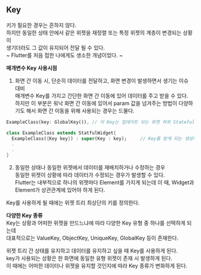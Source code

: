 ## Key  
키가 필요한 경우는 흔하지 않다.   
하지만 동일한 상태 안에서 같은 위젯을 재정렬 또는 특정 위젯의 계층이 변경되는 상황이   
생기더라도 그 값이 유지되어 전달 될 수 있다.  
~ Flutter를 처음 접한 나에게도 생소한 개념이었다. ~    
   
__매개변수 Key 사용시점__    
   
1. 화면 간 이동 시, 단순히 데이터를 전달하고, 화면 변경이 발생하면서 생기는 이슈 대비   
매개변수 Key를 가지고 간단한 화면 간 이동에 있어 데이터를 주고 받을 수 있다.   
하지만 이 부분은 워낙 화면 간 이동에 있어서 param 값을 넘겨주는 방법이 다양하기도 해서 화면 간 이동을 위해 사용되는 경우는 드물다.

  ```dart
ExampleClass(key: GlobalKey()), // 이 Key는 업데이트 되는 위젯 하위 StatefulWidget이 위치할 때 필요

class ExampleClass extends StatfulWidget{
    ExampleClass({Key key}) : super(Key : key);     // Key를 받게 되는 생성자
    .
    .
}
  ```   

2. 동일한 상태나 동일한 위젯에서 데이터를 재배치하거나 수정하는 경우   
동일한 위젯이 상황에 따라 데이터가 수정되는 경우가 발생할 수 있다.   
Flutter는 내부적으로 하나의 위젯마다 Element를 가지게 되는데 이 때, Widget과 Element가 상관관계에 있어야 하게 된다.   
   
Key를 사용하게 될 때에는 위젯 트리 최상단의 키를 정의한다.
   
     
__다양한 Key 종류__   
Key는 상황과 어떠한 위젯을 만드느냐에 따라 다양한 Key 유형 중 하나를 선택하게 되는데   
대표적으로는 ValueKey, ObjectKey, UniqueKey, GlobalKey 등이 존재한다.   

위젯 트리 간 상태를 유지하고 데이터를 유지하고 싶을 때 Key를 사용하게 된다.   
key가 사용되는 상황은 한 화면에 동일한 유형 위젯이 존재 시 발생하게 된다.   
이 때에는 어떠한 데이터나 위젯을 유지할 것인지에 따라 Key 종류가 변화하게 된다.  